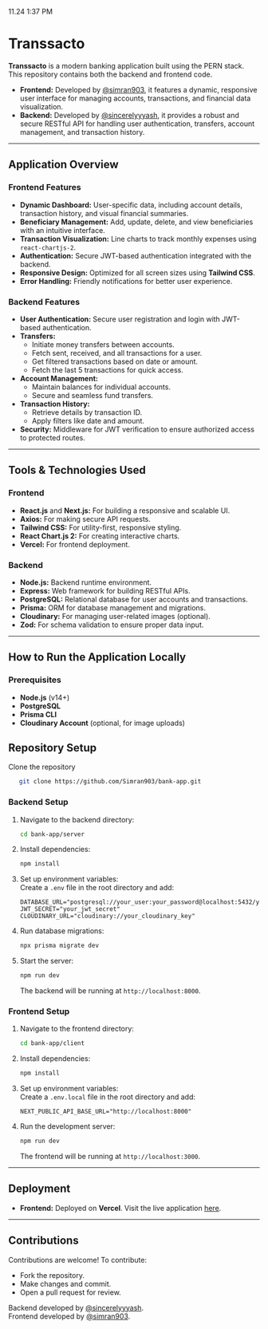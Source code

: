 11.24 1:37 PM
# Transsacto  

**Transsacto** is a modern banking application built using the PERN stack. This repository contains both the backend and frontend code.  

- **Frontend:** Developed by [@simran903](https://github.com/simran903), it features a dynamic, responsive user interface for managing accounts, transactions, and financial data visualization.  
- **Backend:** Developed by [@sincerelyyyash](https://github.com/sincerelyyyash), it provides a robust and secure RESTful API for handling user authentication, transfers, account management, and transaction history.  

---

## Application Overview  

### Frontend Features  
- **Dynamic Dashboard:** User-specific data, including account details, transaction history, and visual financial summaries.  
- **Beneficiary Management:** Add, update, delete, and view beneficiaries with an intuitive interface.  
- **Transaction Visualization:** Line charts to track monthly expenses using `react-chartjs-2`.  
- **Authentication:** Secure JWT-based authentication integrated with the backend.  
- **Responsive Design:** Optimized for all screen sizes using **Tailwind CSS**.  
- **Error Handling:** Friendly notifications for better user experience.  

### Backend Features  
- **User Authentication:** Secure user registration and login with JWT-based authentication.  
- **Transfers:**  
  - Initiate money transfers between accounts.  
  - Fetch sent, received, and all transactions for a user.  
  - Get filtered transactions based on date or amount.  
  - Fetch the last 5 transactions for quick access.  
- **Account Management:**  
  - Maintain balances for individual accounts.  
  - Secure and seamless fund transfers.  
- **Transaction History:**  
  - Retrieve details by transaction ID.  
  - Apply filters like date and amount.  
- **Security:** Middleware for JWT verification to ensure authorized access to protected routes.  

---

## Tools & Technologies Used  

### Frontend  
- **React.js** and **Next.js:** For building a responsive and scalable UI.  
- **Axios:** For making secure API requests.  
- **Tailwind CSS:** For utility-first, responsive styling.  
- **React Chart.js 2:** For creating interactive charts.  
- **Vercel:** For frontend deployment.  

### Backend  
- **Node.js:** Backend runtime environment.  
- **Express:** Web framework for building RESTful APIs.  
- **PostgreSQL:** Relational database for user accounts and transactions.  
- **Prisma:** ORM for database management and migrations.  
- **Cloudinary:** For managing user-related images (optional).  
- **Zod:** For schema validation to ensure proper data input.  

---

## How to Run the Application Locally  

### Prerequisites  
- **Node.js** (v14+)  
- **PostgreSQL**  
- **Prisma CLI**  
- **Cloudinary Account** (optional, for image uploads)  

## Repository Setup

Clone the repository
```bash  
   git clone https://github.com/Simran903/bank-app.git
   ```  

### Backend Setup  
1. Navigate to the backend directory:  
   ```bash  
   cd bank-app/server  
   ```  

2. Install dependencies:  
   ```bash  
   npm install  
   ```  

3. Set up environment variables:  
   Create a `.env` file in the root directory and add:  
   ```env  
   DATABASE_URL="postgresql://your_user:your_password@localhost:5432/your_database"  
   JWT_SECRET="your_jwt_secret"  
   CLOUDINARY_URL="cloudinary://your_cloudinary_key"  
   ```  

4. Run database migrations:  
   ```bash  
   npx prisma migrate dev  
   ```  

5. Start the server:  
   ```bash  
   npm run dev  
   ```  
   The backend will be running at `http://localhost:8000`.  

### Frontend Setup  
1. Navigate to the frontend directory:  
   ```bash  
   cd bank-app/client   
   ```  

2. Install dependencies:  
   ```bash  
   npm install  
   ```  

3. Set up environment variables:  
   Create a `.env.local` file in the root directory and add:  
   ```env  
   NEXT_PUBLIC_API_BASE_URL="http://localhost:8000"  
   ```  

4. Run the development server:  
   ```bash  
   npm run dev  
   ```  
   The frontend will be running at `http://localhost:3000`.  

---

## Deployment  
- **Frontend:** Deployed on **Vercel**. Visit the live application [here](https://transsacto.vercel.app/).

---

## Contributions  
Contributions are welcome! To contribute:  
- Fork the repository.  
- Make changes and commit.  
- Open a pull request for review.  

Backend developed by [@sincerelyyyash](https://github.com/sincerelyyyash).  
Frontend developed by [@simran903](https://github.com/simran903).
